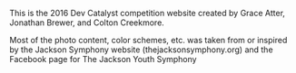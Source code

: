 This is the 2016 Dev Catalyst competition website created by Grace Atter, Jonathan Brewer, and Colton Creekmore.

Most of the photo content, color schemes, etc. was taken from or inspired by the Jackson Symphony website (thejacksonsymphony.org) and the Facebook page for The Jackson Youth Symphony
